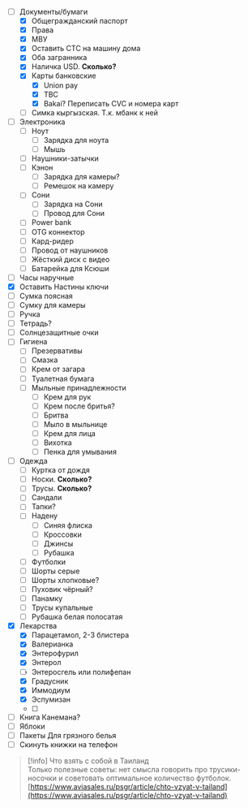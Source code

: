 - [ ] Документы/бумаги
    - [x] Общегражданский паспорт
    - [x] Права
    - [x] МВУ
    - [x] Оставить СТС на машину дома
    - [x] Оба загранника
    - [x] Наличка USD. **Сколько?**
    - [x] Карты банковские
        - [x] Union pay
        - [x] TBC
        - [x] Bakai? Переписать CVC и номера карт
    - [ ] Симка кыргызская. Т.к. мбанк к ней
- [ ] Электроника
    - [ ] Ноут
        - [ ] Зарядка для ноута
        - [ ] Мышь
    - [ ] Наушники-затычки
    - [ ] Кэнон
        - [ ] Зарядка для камеры?
        - [ ] Ремешок на камеру
    - [ ] Сони
        - [ ] Зарядка на Сони
        - [ ] Провод для Сони
    - [ ] Power bank
    - [ ] OTG коннектор
    - [ ] Кард-ридер
    - [ ] Провод от наушников
    - [ ] Жёсткий диск с видео
    - [ ] Батарейка для Ксюши
- [ ] Часы наручные
- [x] Оставить Настины ключи
- [ ] Сумка поясная
- [ ] Сумку для камеры
- [ ] Ручка
- [ ] Тетрадь?
- [ ] Солнцезащитные очки
- [ ] Гигиена
    - [ ] Презервативы
    - [ ] Смазка
    - [ ] Крем от загара
    - [ ] Туалетная бумага
    - [ ] Мыльные принадлежности
        - [ ] Крем для рук
        - [ ] Крем после бритья?
        - [ ] Бритва
        - [ ] Мыло в мыльнице
        - [ ] Крем для лица
        - [ ] Вихотка
        - [ ] Пенка для умывания
- [ ] Одежда
    - [ ] Куртка от дождя
    - [ ] Носки. **Сколько?**
    - [ ] Трусы. **Сколько?**
    - [ ] Сандали
    - [ ] Тапки?
    - [ ] Надену
        - [ ] Синяя флиска
        - [ ] Кроссовки
        - [ ] Джинсы
        - [ ] Рубашка
    - [ ] Футболки
    - [ ] Шорты серые
    - [ ] Шорты хлопковые?
    - [ ] Пуховик чёрный?
    - [ ] Панамку
    - [ ] Трусы купальные
    - [ ] Рубашка белая полосатая
- [x] Лекарства
    - [x] Парацетамол, 2-3 блистера
    - [x] Валерианка
    - [x] Энтерофурил
    - [x] Энтерол
    - [ ] Энтеросгель или полифепан
    - [x] Градусник
    - [x] Иммодиум
    - [x] Эспумизан
    - [ ]
- [ ] Книга Канемана?
- [ ] Яблоки
- [ ] Пакеты Для грязного белья
- [ ] Скинуть книжки на телефон

> [!info] Что взять с собой в Таиланд  
> Только полезные советы: нет смысла говорить про трусики-носочки и советовать оптимальное количество футболок.  
> [https://www.aviasales.ru/psgr/article/chto-vzyat-v-tailand](https://www.aviasales.ru/psgr/article/chto-vzyat-v-tailand)